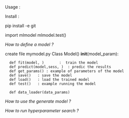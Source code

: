 Usage :

Install :

 pip install -e git
 
 
 import mlmodel
 mlmodel.test()
 


*How to define a model ?*

   create file mymodel.py
      Class Model()
            __init__(model_param):
                        
      def fit(model, )       :  train the model
      def predict(model,sess, )  : predic the results
      def get_params() : example of parameters of the model
      def save()   : save the model
      def load()   : load the trained model
      def test()   : example running the model
     
      def data_loader(data_params)



*How to use the generate model ?*




      
*How to run hyperparameter search ?*
      





















